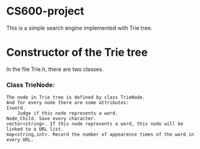 # CS600-project
  This is a simple search engine implemented with Trie tree.
# Constructor of the Trie tree
  In the file Trie.h, there are two classes.
### Class TrieNode:
    The node in Trie tree is defined by class TrieNode. 
    And for every node there are some attributes: 
    Isword. 
        Judge if this node represents a word. 
    Node_Child. Save every character. 
    vector<string>. If this node represents a word, this node will be linked to a URL list. 
    map<string,int>. Record the number of appearence times of the word in every URL. 
